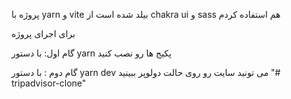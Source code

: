 پروژه با yarn و vite بیلد شده است
از chakra ui و sass هم استفاده کردم

برای اجرای پروژه

گام اول:
با دستور yarn پکیج ها رو نصب کنید

گام دوم :
با دستور yarn dev می تونید سایت رو روی حالت دولوپر ببینید
"# tripadvisor-clone"  
